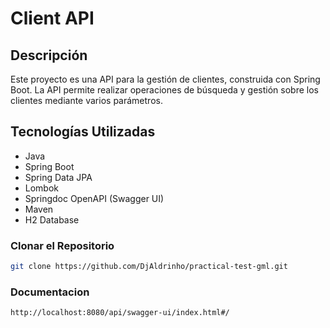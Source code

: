 # Client API

## Descripción

Este proyecto es una API para la gestión de clientes, construida con Spring Boot. La API permite realizar operaciones de
búsqueda y gestión sobre los clientes mediante varios parámetros.

## Tecnologías Utilizadas

- Java
- Spring Boot
- Spring Data JPA
- Lombok
- Springdoc OpenAPI (Swagger UI)
- Maven
- H2 Database

### Clonar el Repositorio

```bash
git clone https://github.com/DjAldrinho/practical-test-gml.git
```

### Documentacion

```
http://localhost:8080/api/swagger-ui/index.html#/
```


